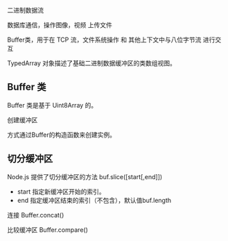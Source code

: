 
二进制数据流

数据库通信，操作图像，视频 上传文件

Buffer类，用于在 TCP 流，文件系统操作 和 其他上下文中与八位字节流 进行交互

TypedArray 对象描述了基础二进制数据缓冲区的类数组视图。

## Buffer 类

Buffer 类是基于 Uint8Array 的。

创建缓冲区

方式通过Buffer的构造函数来创建实例。

## 切分缓冲区

Node.js 提供了切分缓冲区的方法 buf.slice([start[,end]])

- start<integer> 指定新缓冲区开始的索引。
- end<integer> 指定缓冲区结束的索引（不包含），默认值buf.length

连接 Buffer.concat()

比较缓冲区 Buffer.compare()




